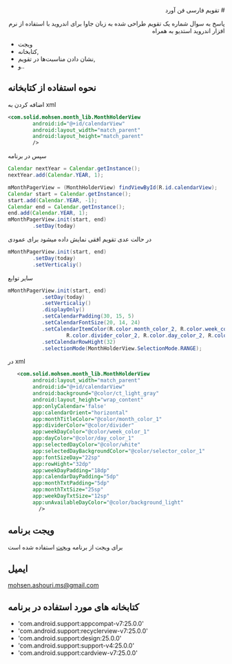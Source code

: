 <div lang="fa" dir="rtl">
# تقویم فارسی فن آورد
</div>
<div lang="fa" dir="rtl">

پاسخ به سوال شماره یک
تقویم طراحی شده به زبان جاوا برای اندروید با استفاده از نرم افزار اندروید استدیو
به همراه
</div>

*  ویجت
*  کتابخانه,
*  نشان دادن مناسبت‌ها در تقویم,
*  و..


نحوه استفاده از کتابخانه
-----
اضافه کردن به xml 

```xml
<com.solid.mohsen.month_lib.MonthHolderView
        android:id="@+id/calendarView"
        android:layout_width="match_parent"
        android:layout_height="match_parent"
        />
```

سپس در برنامه

```java
Calendar nextYear = Calendar.getInstance();
nextYear.add(Calendar.YEAR, 1);

mMonthPagerView = (MonthHolderView) findViewById(R.id.calendarView);
Calendar start = Calendar.getInstance();
start.add(Calendar.YEAR, -1);
Calendar end = Calendar.getInstance();
end.add(Calendar.YEAR, 1);
mMonthPagerView.init(start, end)
        .setDay(today)
```

در حالت عدی تقویم افقی نمایش داده میشود برای عمودی
```java
mMonthPagerView.init(start, end)
        .setDay(today)
        .setVerticaliy()
```

سایر توابع

```java
mMonthPagerView.init(start, end)
           .setDay(today)
           .setVerticaliy()
           .displayOnly()
           .setCalendarPadding(30, 15, 5)
           .setCalendarFontSize(20, 14, 24)
           .setCalendarItemColor(R.color.month_color_2, R.color.week_color_2,
                   R.color.divider_color_2, R.color.day_color_2, R.color.selector_color_2, 0)
           .setCalendarRowHight(32)
           .selectionMode(MonthHolderView.SelectionMode.RANGE);
```

در xml


```xml
   <com.solid.mohsen.month_lib.MonthHolderView
        android:layout_width="match_parent"
        android:id="@+id/calendarView"
        android:background="@color/ct_light_gray"
        android:layout_height="wrap_content"
        app:onlyCalendar='false'
        app:calendarOrient="horizontal"
        app:monthTitleColor="@color/month_color_1"
        app:dividerColor="@color/divider"
        app:weekDayColor="@color/week_color_1"
        app:dayColor="@color/day_color_1"
        app:selectedDayColor="@color/white"
        app:selectedDayBackgroundColor="@color/selector_color_1"
        app:fontSizeDay="22sp"
        app:rowHight="32dp"
        app:weekDayPadding="18dp"
        app:calendarDayPadding="5dp"
        app:monthTxtPadding="5dp"
        app:monthTxtSize="25sp"
        app:weekDayTxtSize="12sp"
        app:unAvailableDayColor="@color/background_light"
          />
```
ویجت برنامه
-----

برای ویجت از برنامه
[ویجت](https://github.com/romannurik/Android-MonthCalendarWidget)
 استفاده شده است


ایمیل
-----

mohsen.ashouri.ms@gmail.com


کتابخانه های مورد استفاده در برنامه
-----

*    'com.android.support:appcompat-v7:25.0.0'
*    'com.android.support:recyclerview-v7:25.0.0'
*    'com.android.support:design:25.0.0'
*    'com.android.support:support-v4:25.0.0'
*    'com.android.support:cardview-v7:25.0.0'
